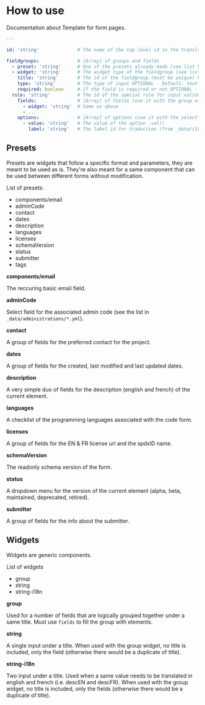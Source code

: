 # How to use

Documentation about Template for form pages.

```yaml
---

id: 'string'              # The name of the top level id in the translation _data/i18n/form.yml (one per type of form) REQUIRED

fieldgroups:              # [Array] of groups and fields
  - preset: 'string'      # One of the presets already made (see list below for available presets) REQUIRED
  - widget: 'string'      # The widget type of the fieldgroup (see list below for available widgets) REQUIRED
    title: 'string'       # The id of the fieldgroup (must be unique) REQUIRED
    type: 'string'        # The type of input OPTIONAL - Default: text
    required: boolean     # If the field is required or not OPTIONAL - Default: true
  rule: 'string'          # The id of the special rule for input validation (see _data/forms/rules.yml) OPTIONAL - Default: none
    fields:               # [Array] of fields (use it with the group widget) OPTIONAL - Default: nil
      - widget: 'string'  # Same as above
      - ...
    options:              # [Array] of options (use it with the select widget) OPTIONAL - Default: nil
      - value: 'string'   # The value of the option .val()
        label: 'string'   # The label id for traduction (from _data/i18n/form/[id][title].options[label])
```

## Presets
Presets are widgets that follow a specific format and parameters, they are meant to be used as is. They're also meant for a same component that can be used between different forms without modification.

List of presets:
 - components/email
 - adminCode
 - contact
 - dates
 - description
 - languages
 - licenses
 - schemaVersion
 - status
 - submitter
 - tags

**components/email**

The reccuring basic email field.

**adminCode**

Select field for the associated admin code (see the list in `_data/administrations/*.yml`).

**contact**

A group of fields for the preferred contact for the project.

**dates**

A group of fields for the created, last modified and last updated dates.

**description**

A very simple duo of fields for the description (english and french) of the current element.

**languages**

A checklist of the programming languages associated with the code form.

**licenses**

A group of fields for the EN & FR license url and the spdxID name.

**schemaVersion**

The readonly schema version of the form.

**status**

A dropdown menu for the version of the current element (alpha, beta, maintained, deprecated, retired).

**submitter**

A group of fields for the info about the submitter.

## Widgets
Widgets are generic components.

List of widgets
 - group
 - string
 - string-i18n

**group**

Used for a number of fields that are logically grouped together under a same title. Must use `fields` to fill the group with elements.

**string**

A single input under a title.
When used with the group widget, no title is included, only the field (otherwise there would be a duplicate of title).

**string-i18n**

Two input under a title. Used when a same value needs to be translated in english and french (i.e. descEN and descFR).
When used with the group widget, no title is included, only the fields (otherwise there would be a duplicate of title).
